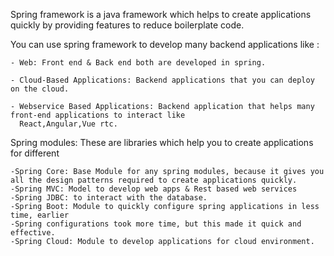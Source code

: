 Spring framework is a java framework which helps to create applications quickly by providing
		features to reduce boilerplate code.

You can use spring framework to develop many backend applications like :

	- Web: Front end & Back end both are developed in spring.

	- Cloud-Based Applications: Backend applications that you can deploy on the cloud.

	- Webservice Based Applications: Backend application that helps many front-end applications to interact like 
	  React,Angular,Vue rtc.

Spring modules: These are libraries which help you to create applications for different

	-Spring Core: Base Module for any spring modules, because it gives you all the design patterns required to create applications quickly.
	-Spring MVC: Model to develop web apps & Rest based web services
	-Spring JDBC: to interact with the database.
	-Spring Boot: Module to quickly configure spring applications in less time, earlier 
	-Spring configurations took more time, but this made it quick and effective.
	-Spring Cloud: Module to develop applications for cloud environment.
